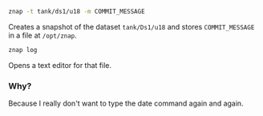 ```bash
znap -t tank/ds1/u18 -m COMMIT_MESSAGE
```

Creates a snapshot of the dataset `tank/Ds1/u18` and stores `COMMIT_MESSAGE` in a file at `/opt/znap`.



```bash
znap log
```

Opens a text editor for that file.

### Why?
Because I really don't want to type the date command again and again.
